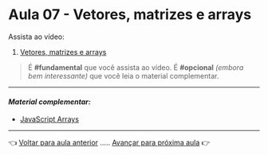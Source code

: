 # Aula 07 - Vetores, matrizes e arrays

Assista ao vídeo:

  1. [Vetores, matrizes e arrays](https://www.youtube.com/watch?v=Q8iceY8qCpo)

> É **#fundamental** que você assista ao vídeo. É **#opcional** _(embora bem interessante)_ que você leia o material complementar.

---

#### _Material complementar:_

* [JavaScript Arrays](https://www.devmedia.com.br/javascript-arrays/4079)

---

👈 [Voltar para aula anterior](../aula06/aula.md) ..... [Avançar para próxima aula](../aula08/aula.md) 👉